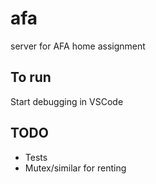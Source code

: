 # afa
server for AFA home assignment

## To run
Start debugging in VSCode

## TODO
* Tests
* Mutex/similar for renting